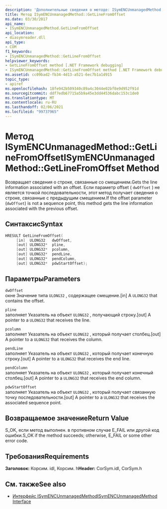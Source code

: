 ```yaml
---
description: 'Дополнительные сведения о методе: ISymENCUnmanagedMethod:: GetLineFromOffset'
title: Метод ISymENCUnmanagedMethod::GetLineFromOffset
ms.date: 03/30/2017
api_name:
- ISymENCUnmanagedMethod.GetLineFromOffset
api_location:
- diasymreader.dll
api_type:
- COM
f1_keywords:
- ISymENCUnmanagedMethod::GetLineFromOffset
helpviewer_keywords:
- GetLineFromOffset method [.NET Framework debugging]
- ISymENCUnmanagedMethod::GetLineFromOffset method [.NET Framework debugging]
ms.assetid: cc09bad2-fb34-4d13-a521-6ec7b1a1d915
topic_type:
- apiref
ms.openlocfilehash: 18fe942b509340c89a4c3044e02bf8e9d952f91d
ms.sourcegitcommit: ddf7edb67715a5b9a45e3dd44536dabc153c1de0
ms.translationtype: MT
ms.contentlocale: ru-RU
ms.lasthandoff: 02/06/2021
ms.locfileid: "99737965"
---
```

# <a name="isymencunmanagedmethodgetlinefromoffset-method"></a><span data-ttu-id="d872e-103">Метод ISymENCUnmanagedMethod::GetLineFromOffset</span><span class="sxs-lookup"><span data-stu-id="d872e-103">ISymENCUnmanagedMethod::GetLineFromOffset Method</span></span>

<span data-ttu-id="d872e-104">Возвращает сведения о строке, связанные со смещением.</span><span class="sxs-lookup"><span data-stu-id="d872e-104">Gets the line information associated with an offset.</span></span> <span data-ttu-id="d872e-105">Если параметр offset ( `dwOffset` ) не является точкой последовательности, этот метод получает сведения о строке, связанные с предыдущим смещением.</span><span class="sxs-lookup"><span data-stu-id="d872e-105">If the offset parameter (`dwOffset`) is not a sequence point, this method gets the line information associated with the previous offset.</span></span>  
  
## <a name="syntax"></a><span data-ttu-id="d872e-106">Синтаксис</span><span class="sxs-lookup"><span data-stu-id="d872e-106">Syntax</span></span>  
  
```cpp  
HRESULT GetLineFromOffset(  
     [in]  ULONG32   dwOffset,  
     [out] ULONG32*  pline,  
     [out] ULONG32*  pcolumn,  
     [out] ULONG32*  pendLine,  
     [out] ULONG32*  pendColumn,  
     [out] ULONG32*  pdwStartOffset);  
```  
  
## <a name="parameters"></a><span data-ttu-id="d872e-107">Параметры</span><span class="sxs-lookup"><span data-stu-id="d872e-107">Parameters</span></span>  

 `dwOffset`  
 <span data-ttu-id="d872e-108">окне Значение типа `ULONG32` , содержащее смещение.</span><span class="sxs-lookup"><span data-stu-id="d872e-108">[in] A `ULONG32` that contains the offset.</span></span>  
  
 `pline`  
 <span data-ttu-id="d872e-109">заполняет Указатель на объект `ULONG32` , получающий строку.</span><span class="sxs-lookup"><span data-stu-id="d872e-109">[out] A pointer to a `ULONG32` that receives the line.</span></span>  
  
 `pcolumn`  
 <span data-ttu-id="d872e-110">заполняет Указатель на объект `ULONG32` , который получает столбец.</span><span class="sxs-lookup"><span data-stu-id="d872e-110">[out] A pointer to a `ULONG32` that receives the column.</span></span>  
  
 `pendLine`  
 <span data-ttu-id="d872e-111">заполняет Указатель на объект `ULONG32` , который получает конечную строку.</span><span class="sxs-lookup"><span data-stu-id="d872e-111">[out] A pointer to a `ULONG32` that receives the end line.</span></span>  
  
 `pendColumn`  
 <span data-ttu-id="d872e-112">заполняет Указатель на объект `ULONG32` , который получает конечный столбец.</span><span class="sxs-lookup"><span data-stu-id="d872e-112">[out] A pointer to a `ULONG32` that receives the end column.</span></span>  
  
 `pdwStartOffset`  
 <span data-ttu-id="d872e-113">заполняет Указатель на объект `ULONG32` , который получает связанную точку последовательности.</span><span class="sxs-lookup"><span data-stu-id="d872e-113">[out] A pointer to a `ULONG32` that receives the associated sequence point.</span></span>  
  
## <a name="return-value"></a><span data-ttu-id="d872e-114">Возвращаемое значение</span><span class="sxs-lookup"><span data-stu-id="d872e-114">Return Value</span></span>  

 <span data-ttu-id="d872e-115">S_OK, если метод выполнен. в противном случае E_FAIL или другой код ошибки.</span><span class="sxs-lookup"><span data-stu-id="d872e-115">S_OK if the method succeeds; otherwise, E_FAIL or some other error code.</span></span>  
  
## <a name="requirements"></a><span data-ttu-id="d872e-116">Требования</span><span class="sxs-lookup"><span data-stu-id="d872e-116">Requirements</span></span>  

 <span data-ttu-id="d872e-117">**Заголовок:** Корсим. idl, Корсим. h</span><span class="sxs-lookup"><span data-stu-id="d872e-117">**Header:** CorSym.idl, CorSym.h</span></span>  
  
## <a name="see-also"></a><span data-ttu-id="d872e-118">См. также</span><span class="sxs-lookup"><span data-stu-id="d872e-118">See also</span></span>

- [<span data-ttu-id="d872e-119">Интерфейс ISymENCUnmanagedMethod</span><span class="sxs-lookup"><span data-stu-id="d872e-119">ISymENCUnmanagedMethod Interface</span></span>](isymencunmanagedmethod-interface.md)
